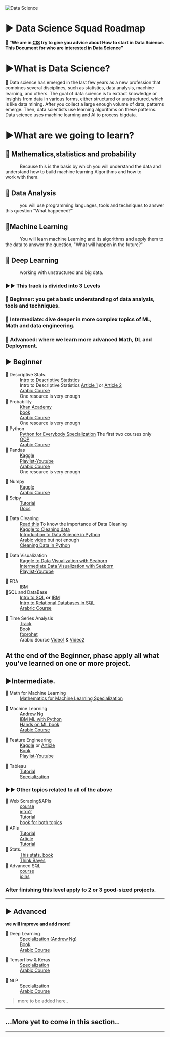 ![Data Science](https://user-images.githubusercontent.com/55801427/127027935-5d7d6de8-1a2d-411b-ac8d-6c07856c6f96.png)


# ▶ Data Science Squad Roadmap

**📌 “We are in [CIS](https://www.facebook.com/cisteam15/) try to give you advice about How to start in Data Science. This Document for who are interested in Data Science”**


# **▶What is Data Science?**

📌 Data science has emerged in the last few years as a new profession that combines several disciplines, such as statistics, data analysis, machine learning, and others. The goal of data science is to extract knowledge or insights from data in various forms, either structured or unstructured, which is like data mining. After you collect a large enough volume of data, patterns emerge. Then, data scientists use learning algorithms on these patterns. Data science uses machine learning and AI to process bigdata.


# **▶What are we going to learn?**
## **📌 Mathematics,statistics and probability**
 &emsp;&emsp;&emsp; Because this is the basis by which you will understand the data and understand how to build machine learning Algorithms and how to &emsp;&emsp;&emsp; work with them.

## **📌 Data Analysis**
 &emsp;&emsp;&emsp; you will use programming languages, tools and techniques to answer this question "What happened?"

## **📌Machine Learning**
 &emsp;&emsp;&emsp; You will learn machine Learning and its algorithms and apply them to the data to answer the question, "What will happen in the future?"

## **📌 Deep Learning**
 &emsp;&emsp;&emsp; working with unstructured and big data.

### ▶▶ This track is divided into 3 Levels

 ### 📌 Beginner: you get a basic understanding of data analysis, tools and techniques.
 ### 📌 Intermediate: dive deeper in more complex topics of ML, Math and data engineering.
 ### 📌 Advanced: where we learn more advanced Math, DL and Deployment.


## ▶ Beginner

 📌 Descriptive Stats. <br>
       &emsp;&emsp;&emsp; [Intro to Descriptive Statistics](https://www.udacity.com/course/intro-to-descriptive-statistics--ud827)<br>
       &emsp;&emsp;&emsp; Intro to Descriptive Statistics [Article 1](https://towardsdatascience.com/descriptive-statistics-f2beeaf7a8df) or  [Article 2](https://towardsdatascience.com/intro-to-descriptive-statistics-252e9c464ac9)<br>
       &emsp;&emsp;&emsp; [Arabic Course](https://www.youtube.com/watch?v=d5jh5mmwcKI&list=PLY99ZSsxRyJiu6kb4WRRpeEFqK1pAr-EO) <br>
       &emsp;&emsp;&emsp; One resource is very enough<br>
📌 Probability<br>
        &emsp;&emsp;&emsp; [Khan Academy](https://www.khanacademy.org/math/statistics-probability/probability-library)<br>
        &emsp;&emsp;&emsp; [book](https://drive.google.com/file/d/1oQMZQk0KSoLsOjDKnjWWoKWIF_LFCV5a/view?usp=sharing)<br>
        &emsp;&emsp;&emsp; [Arabic Course](https://www.youtube.com/playlist?list=PL158D091D26F47358)<br>
        &emsp;&emsp;&emsp; One resource is very enough<br>
📌 Python<br>
        &emsp;&emsp;&emsp; [Python for Everybody Specialization](https://www.coursera.org/specializations/python?utm_source=gg&utm_medium=sem&utm_campaign=06-PythonforEverybody-ROW&utm_content=06-PythonforEverybody-ROW&campaignid=6493101579&adgroupid=78324461952&device=c&keyword=python%20for%20everybody&matchtype=b&network=g&devicemodel=&adpostion=&creativeid=506575876033&hide_mobile_promo&gclid=CjwKCAjwuvmHBhAxEiwAWAYj-OMK-fbA-32Ttea7ajCBqMTvMhwYb7COxBlgOJrGNnsv2NqxPHAAgRoCHRUQAvD_BwE#courses) The first two courses only<br>
        &emsp;&emsp;&emsp; [OOP](https://learn.datacamp.com/courses/object-oriented-programming-in-python)<br>
        &emsp;&emsp;&emsp; [Arabic Course](https://www.youtube.com/watch?v=MxYLqE3Ils8&list=PLHIfW1KZRIfnM9y0sQRwjVz2-IwvnEJep)<br>
📌 Pandas<br>
        &emsp;&emsp;&emsp; [Kaggle](https://www.kaggle.com/learn/pandas)<br>
        &emsp;&emsp;&emsp; [Playlist-Youtube](https://www.youtube.com/watch?v=yzIMircGU5I&list=PL5-da3qGB5ICCsgW1MxlZ0Hq8LL5U3u9y&index=1)<br>
        &emsp;&emsp;&emsp; [Arabic Course](https://www.youtube.com/watch?v=3ISW655DemU&list=PLvLvlVqNQGHCb2_ygmr1DQOMOv0yXp84F)<br>
        &emsp;&emsp;&emsp; One resource is very enough <br>
   
📌 Numpy<br>
        &emsp;&emsp;&emsp; [Kaggle](https://www.kaggle.com/legendadnan/numpy-tutorial-for-beginners-data-science)<br>
        &emsp;&emsp;&emsp; [Arabic Course](https://www.youtube.com/watch?v=5-5CrLmf2vk&list=PLIA_seGogbkGDYq-dnVCsELEIq_7HK7Ca)<br>
📌 Scipy<br>
        &emsp;&emsp;&emsp; [Tutorial](https://cs231n.github.io/python-numpy-tutorial/#scipy)<br>
        &emsp;&emsp;&emsp; [Docs](https://docs.scipy.org/doc/scipy/reference/tutorial/general.html)<br>
        
📌 Data Cleaning<br>
        &emsp;&emsp;&emsp; [Read this](https://towardsdatascience.com/the-ultimate-guide-to-data-cleaning-3969843991d4) To know the importance of Data Cleaning<br>
        &emsp;&emsp;&emsp; [Kaggle to Cleaning data](https://www.kaggle.com/learn/data-cleaning)<br>
        &emsp;&emsp;&emsp; [Introduction to Data Science in Python](https://www.coursera.org/learn/python-data-analysis?specialization=data-science-python)<br/>
        &emsp;&emsp;&emsp; [Arabic video](https://www.youtube.com/watch?v=Mrd56i_U6cM) but not enough<br/>
        &emsp;&emsp;&emsp; [Cleaning Data in Python](https://learn.datacamp.com/courses/cleaning-data-in-python)<br>
 

📌 Data Visualization<br>
        &emsp;&emsp;&emsp; [Kaggle to Data Visualization with Seaborn](https://www.kaggle.com/learn/data-visualization)<br>
        &emsp;&emsp;&emsp; [Intermediate Data Visualization with Seaborn](https://learn.datacamp.com/courses/intermediate-data-visualization-with-seaborn)<br>
        &emsp;&emsp;&emsp; [Playlist-Youtube](https://www.youtube.com/watch?v=z7ZINBk8EUk&list=PL998lXKj66MpNd0_XkEXwzTGPxY2jYM2d)<br>

📌 EDA<br>
        &emsp;&emsp;&emsp; [IBM](https://www.coursera.org/learn/ibm-exploratory-data-analysis-for-machine-learning) <br>
 📌SQL and DataBase<br>
         &emsp;&emsp;&emsp;  [Intro to SQL](https://learn.datacamp.com/courses/introduction-to-sql) **or** [IBM](https://www.coursera.org/learn/sql-data-science)<br>
         &emsp;&emsp;&emsp;  [Intro to Relational Databases in SQL](https://learn.datacamp.com/courses/introduction-to-relational-databases-in-sql)<br>
         &emsp;&emsp;&emsp;  [Arabric Course](https://www.youtube.com/watch?v=B7evUQGmN6M&list=PLfM2wZNebA2zROxUcAbGxNrpVZncsF3oD)

📌 Time Series Analysis<br>
         &emsp;&emsp;&emsp;  [Track](https://learn.datacamp.com/skill-tracks/time-series-with-python)<br>
         &emsp;&emsp;&emsp;  [Book](https://www.memsql.com/resources/ebook-oreilly_time_series_2019)<br>
         &emsp;&emsp;&emsp;  [fbprohet](https://facebook.github.io/prophet/docs/quick_start.html)<br>
         &emsp;&emsp;&emsp;  Arabic Source [Video1](https://www.youtube.com/watch?v=TvhaHPq6xLU&list=TLPQMjYwNzIwMjEPGXX6392WJA&index=1) & [Video2](https://www.youtube.com/watch?v=mipF7mRVpk0&list=TLPQMjYwNzIwMjEPGXX6392WJA&index=2)

At the end of the Beginner, phase apply all what you've learned on one or more project.
--------------------------------------------------------------------------------------------------------
## ▶Intermediate.

📌 Math for Machine Learning <br>
         &emsp;&emsp;&emsp;  [Mathematics for Machine Learning Specialization](https://www.coursera.org/specializations/mathematics-machine-learning)<br>

📌 Machine Learning<br>
     &emsp;&emsp;&emsp;  [Andrew Ng](https://www.coursera.org/learn/machine-learning)<br>
      &emsp;&emsp;&emsp; [IBM ML with Python](https://www.coursera.org/learn/machine-learning-with-python)<br>
      &emsp;&emsp;&emsp; [Hands on ML book](https://drive.google.com/file/d/15J7YoyRcmwQE2mgW5yVs-MrPL3YtmuSz/view?usp=sharing&fbclid=IwAR1RVi90sfrggEaZnc1roXW9H8AGECyHcsQnZw22FORq-HSaP0VlBU5CAiM)<br>
      &emsp;&emsp;&emsp; [Arabic Course](https://www.youtube.com/c/HeshamAsem/playlists)<br>

📌 Feature Engineering<br>
      &emsp;&emsp;&emsp; [Kaggle](https://www.kaggle.com/learn/feature-engineering) pr [Article](https://www.medium.com/m/global-identity?redirectUrl=https%3A%2F%2Ftowardsdatascience.com%2Ffeature-engineering-for-machine-learning-3a5e293a5114)<br>
      &emsp;&emsp;&emsp; [Book](https://b-ok.cc/book/3583182/056a36)<br>
      &emsp;&emsp;&emsp; [Playlist-Youtube](https://www.youtube.com/watch?v=pYVScuY-GPk&list=PLeo1K3hjS3ut5olrDIeVXk9N3Q7mKhDxO)<br>

📌 Tableau <br>
     &emsp;&emsp;&emsp; [Tutorial](https://www.datacamp.com/community/tutorials/data-visualisation-tableau)<br>
     &emsp;&emsp;&emsp; [Specialization](https://www.coursera.org/specializations/data-visualization)<br>

### ▶▶ Other topics related to all of the above
📌 Web Scraping&APIs<br>
       &emsp;&emsp;&emsp; [course](https://learn.datacamp.com/courses/web-scraping-with-python)<br>
       &emsp;&emsp;&emsp; [intro2](https://www.dataquest.io/blog/web-scraping-tutorial-python/)<br>
       &emsp;&emsp;&emsp; [Tutorial](https://realpython.com/beautiful-soup-web-scraper-python/)<br>
       &emsp;&emsp;&emsp; [book for both topics](https://b-ok.africa/book/3515980/5d50aa)<br>
📌 APIs <br>
       &emsp;&emsp;&emsp; [Tutorial](https://www.dataquest.io/blog/python-api-tutorial/)<br>
       &emsp;&emsp;&emsp; [Article](https://medium.com/m/global-identity?redirectUrl=https%3A%2F%2Ftowardsdatascience.com%2Fhow-to-pull-data-from-an-api-using-python-requests-edcc8d6441b1)<br>
       &emsp;&emsp;&emsp; [Tutorial](https://rapidapi.com/blog/how-to-use-an-api-with-python/)<br>
📌 Stats.<br>
      &emsp;&emsp;&emsp; [This stats. book](https://b-ok.africa/book/2737548/7659e9)<br>
      &emsp;&emsp;&emsp; [Think Bayes](https://b-ok.africa/book/2737587/ab97d5)<br>
📌 Advanced SQL<br>
       &emsp;&emsp;&emsp; [course](https://www.coursera.org/lecture/data-driven-astronomy/more-advanced-sql-GDmo5)<br>
       &emsp;&emsp;&emsp; [joins](https://learn.datacamp.com/courses/joining-data-in-postgresql)<br>


###   After finishing this level apply to 2 or 3 good-sized projects.
--------------------------------------------------------------------------------------------------------
## ▶ Advanced
**we will improve and add more!**

📌 Deep Learning <br>
      &emsp;&emsp;&emsp; [Specialization (Andrew Ng)](https://www.coursera.org/specializations/deep-learning)<br>
      &emsp;&emsp;&emsp; [Book](https://d2l.ai/d2l-en.pdf?fbclid=IwAR0sVdA8VFYpNZCpYZHgo_kl_HYrjcjDfjEka26D8xRWAhbhh6mmSNIXg3U)<br>
      &emsp;&emsp;&emsp; [Arabic Course](https://www.youtube.com/watch?v=UKk3K0g7cP8&list=PL6-3IRz2XF5UiBoBDgeu5T3TyOIrgQ3r9)

📌 Tensorflow & Keras <br>
       &emsp;&emsp;&emsp; [Specialization](https://www.coursera.org/specializations/tensorflow-in-practice)<br>
       &emsp;&emsp;&emsp; [Arabic Course](https://www.youtube.com/watch?v=ohyn_MzS_hE&list=PL6-3IRz2XF5VbuU2T0gS_mFhCpKmLxvCP)<br>


📌 NLP <br>
      &emsp;&emsp;&emsp; [Specialization](https://www.coursera.org/specializations/natural-language-processing)<br>
      &emsp;&emsp;&emsp; [Arabic Course](https://www.youtube.com/c/HeshamAsem/playlists)


> more to be added here..

***

## ...More yet to come in this section..

***


